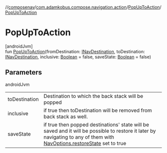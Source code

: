 //[composenav](../../../index.md)/[com.adamkobus.compose.navigation.action](../index.md)/[PopUpToAction](index.md)/[PopUpToAction](-pop-up-to-action.md)

# PopUpToAction

[androidJvm]\
fun [PopUpToAction](-pop-up-to-action.md)(fromDestination: [INavDestination](../../com.adamkobus.compose.navigation.destination/-i-nav-destination/index.md), toDestination: [INavDestination](../../com.adamkobus.compose.navigation.destination/-i-nav-destination/index.md), inclusive: [Boolean](https://kotlinlang.org/api/latest/jvm/stdlib/kotlin/-boolean/index.html) = false, saveState: [Boolean](https://kotlinlang.org/api/latest/jvm/stdlib/kotlin/-boolean/index.html) = false)

## Parameters

androidJvm

| | |
|---|---|
| toDestination | Destination to which the back stack will be popped |
| inclusive | if true then toDestination will be removed from back stack as well. |
| saveState | if true then popped destinations' state will be saved and it will be possible to restore it later by navigating to any of them with [NavOptions.restoreState](../-nav-options/restore-state.md) set to true |
